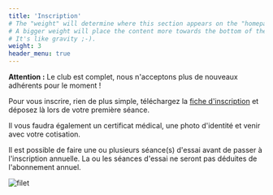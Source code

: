 ```yaml
---
title: 'Inscription'
# The "weight" will determine where this section appears on the "homepage".
# A bigger weight will place the content more towards the bottom of the page.
# It's like gravity ;-).
weight: 3
header_menu: true
---
```


**Attention :** Le club est complet, nous n'acceptons plus de nouveaux adhérents pour le moment !

Pour vous inscrire, rien de plus simple, téléchargez la [fiche d'inscription](/dossier.pdf) et déposez là lors de votre première séance.

Il vous faudra également un certificat médical, une photo d'identité et venir avec votre cotisation.

Il est possible de faire une ou plusieurs séance(s) d'essai avant de passer à l'inscription annuelle. La ou les séances d'essai ne seront pas déduites de l'abonnement annuel.

![filet](images/affiche.webp)
